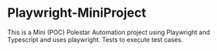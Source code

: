 # Playwright-MiniProject
This is a Mini (POC) Polestar Automation project using Playwright and Typescript and uses playwright. Tests to execute test cases. 
